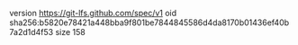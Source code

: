 version https://git-lfs.github.com/spec/v1
oid sha256:b5820e78421a448bba9f801be7844845586d4da8170b01436ef40b7a2d1d4f53
size 158
